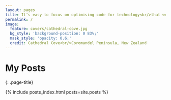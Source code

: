 ```yaml
---
layout: pages
title: It’s easy to focus on optimising code for technology<br/>that we forget to optimise code for <span class="emphasis">people</span> <span class="quote u-dash u-secondary"><a href="http://humanjavascript.com" class="u-secondary" target="_blank">Human JavaScript</a></span>
permalink: /
image:
  feature: covers/cathedral-cove.jpg
  bg_style: 'background-position: 0 83%;'
  mask_style: 'opacity: 0.6;'
  credit: Cathedral Cove<br/>Coromandel Peninsula, New Zealand
---
```

# My Posts
{: .page-title}

{% include posts_index.html posts=site.posts %}
